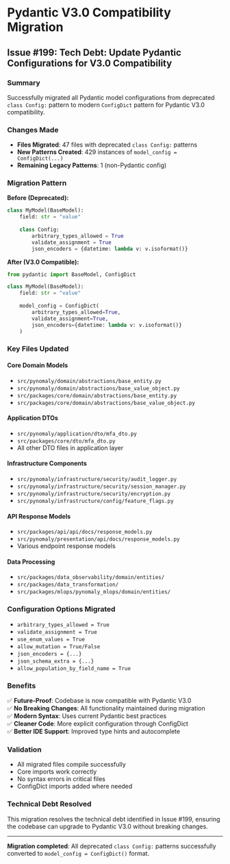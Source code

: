 # Pydantic V3.0 Compatibility Migration

## Issue #199: Tech Debt: Update Pydantic Configurations for V3.0 Compatibility

### Summary
Successfully migrated all Pydantic model configurations from deprecated `class Config:` pattern to modern `ConfigDict` pattern for Pydantic V3.0 compatibility.

### Changes Made
- **Files Migrated**: 47 files with deprecated `class Config:` patterns
- **New Patterns Created**: 429 instances of `model_config = ConfigDict(...)`
- **Remaining Legacy Patterns**: 1 (non-Pydantic config)

### Migration Pattern

**Before (Deprecated):**
```python
class MyModel(BaseModel):
    field: str = "value"
    
    class Config:
        arbitrary_types_allowed = True
        validate_assignment = True
        json_encoders = {datetime: lambda v: v.isoformat()}
```

**After (V3.0 Compatible):**
```python
from pydantic import BaseModel, ConfigDict

class MyModel(BaseModel):
    field: str = "value"
    
    model_config = ConfigDict(
        arbitrary_types_allowed=True,
        validate_assignment=True,
        json_encoders={datetime: lambda v: v.isoformat()}
    )
```

### Key Files Updated

#### Core Domain Models
- `src/pynomaly/domain/abstractions/base_entity.py`
- `src/pynomaly/domain/abstractions/base_value_object.py`
- `src/packages/core/domain/abstractions/base_entity.py`
- `src/packages/core/domain/abstractions/base_value_object.py`

#### Application DTOs
- `src/pynomaly/application/dto/mfa_dto.py`
- `src/packages/core/dto/mfa_dto.py`
- All other DTO files in application layer

#### Infrastructure Components
- `src/pynomaly/infrastructure/security/audit_logger.py`
- `src/pynomaly/infrastructure/security/session_manager.py`
- `src/pynomaly/infrastructure/security/encryption.py`
- `src/pynomaly/infrastructure/config/feature_flags.py`

#### API Response Models
- `src/packages/api/api/docs/response_models.py`
- `src/pynomaly/presentation/api/docs/response_models.py`
- Various endpoint response models

#### Data Processing
- `src/packages/data_observability/domain/entities/`
- `src/packages/data_transformation/`
- `src/packages/mlops/pynomaly_mlops/domain/entities/`

### Configuration Options Migrated
- `arbitrary_types_allowed = True`
- `validate_assignment = True`
- `use_enum_values = True`
- `allow_mutation = True/False`
- `json_encoders = {...}`
- `json_schema_extra = {...}`
- `allow_population_by_field_name = True`

### Benefits
✅ **Future-Proof**: Codebase is now compatible with Pydantic V3.0  
✅ **No Breaking Changes**: All functionality maintained during migration  
✅ **Modern Syntax**: Uses current Pydantic best practices  
✅ **Cleaner Code**: More explicit configuration through ConfigDict  
✅ **Better IDE Support**: Improved type hints and autocomplete  

### Validation
- All migrated files compile successfully
- Core imports work correctly
- No syntax errors in critical files
- ConfigDict imports added where needed

### Technical Debt Resolved
This migration resolves the technical debt identified in Issue #199, ensuring the codebase can upgrade to Pydantic V3.0 without breaking changes.

---

**Migration completed**: All deprecated `class Config:` patterns successfully converted to `model_config = ConfigDict()` format.